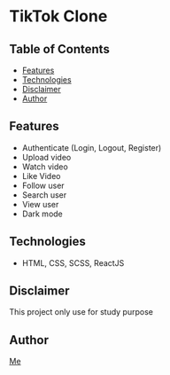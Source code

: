 # TikTok Clone


Table of Contents
------------
* [Features](#features)
* [Technologies](#Technologies)
* [Disclaimer](#disclaimer)
* [Author](#author)


## Features
- Authenticate (Login, Logout, Register)
- Upload video
- Watch video
- Like Video
- Follow user
- Search user
- View user
- Dark mode

## Technologies
- HTML, CSS, SCSS, ReactJS




## Disclaimer
This project only use for study purpose


## Author
[Me](https://github.com/Slimz-dev)

